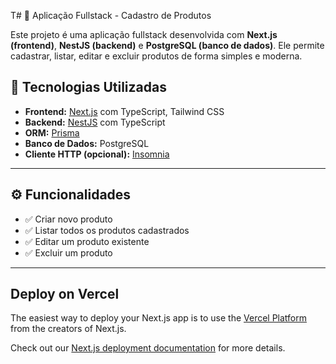 T# 🛒 Aplicação Fullstack - Cadastro de Produtos

Este projeto é uma aplicação fullstack desenvolvida com **Next.js (frontend)**, **NestJS (backend)** e **PostgreSQL (banco de dados)**. Ele permite cadastrar, listar, editar e excluir produtos de forma simples e moderna.

## 🧱 Tecnologias Utilizadas

- **Frontend:** [Next.js](https://nextjs.org/) com TypeScript, Tailwind CSS
- **Backend:** [NestJS](https://nestjs.com/) com TypeScript
- **ORM:** [Prisma](https://www.prisma.io/)
- **Banco de Dados:** PostgreSQL
- **Cliente HTTP (opcional):** [Insomnia](https://insomnia.rest/)

---

## ⚙️ Funcionalidades

- ✅ Criar novo produto
- ✅ Listar todos os produtos cadastrados
- ✅ Editar um produto existente
- ✅ Excluir um produto

---

## Deploy on Vercel

The easiest way to deploy your Next.js app is to use the [Vercel Platform](https://vercel.com/new?utm_medium=default-template&filter=next.js&utm_source=create-next-app&utm_campaign=create-next-app-readme) from the creators of Next.js.

Check out our [Next.js deployment documentation](https://nextjs.org/docs/app/building-your-application/deploying) for more details.
